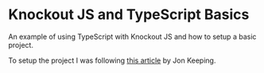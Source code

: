 # Knockout JS and TypeScript Basics

An example of using TypeScript with Knockout JS and how to setup a basic project.

To setup the project I was following [this article](https://keepinguptodate.com/pages/2019/12/using-typescript-with-knockout/) by Jon Keeping.
